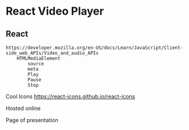 # React Video Player

## React

    https://developer.mozilla.org/en-US/docs/Learn/JavaScript/Client-side_web_APIs/Video_and_audio_APIs
        HTMLMediaElement
            source
            meta
            Play
            Pause
            Stop

Cool Icons
https://react-icons.github.io/react-icons

Hosted online

Page of presentation
